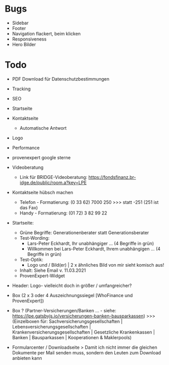 # Bugs
- Sidebar
- Footer
- Navigation flackert, beim klicken
- Responsiveness
- Hero Bilder

# Todo
- PDF Download für Datenschutzbestimmungen
- Tracking
- SEO
- Startseite
- Kontaktseite
    - Automatische Antwort
- Logo
- Performance
- provenexpert google sterne
- Videoberatung 
    -   Link für BRIDGE-Videoberatung: https://fondsfinanz.br-idge.de/public/room.a?key=LPE
- Kontaktseite hübsch machen
    -   Telefon - Formatierung:    (0 33 62) 7000 250 >>> statt -251 (251 ist das Fax)
    -   Handy - Formatierung:      (01 72) 3 82 99 22

- Startseite:
    -   Grüne Begriffe: Generationenberater statt Generationsberater
    -   Test-Wording: 
        -   Lars-Peter Eckhardt, Ihr unabhängiger ... (4 Begriffe in grün)
        -   Willkommen bei Lars-Peter Eckhardt, Ihrem unabhängigen ... (4 Begriffe in grün)
    -   Test-Optik:
        -   Logo und / Bild(er) | 2 x ähnliches Bild von mir sieht komisch aus!
    -   Inhalt: Siehe Email v. 11.03.2021
    -   ProvenExpert-Widget

- Header:   Logo- vielleicht doch in größer / umfangreicher?

- Box   (2 x 3 oder 4 Auszeichnungssiegel [WhoFinance und ProvenExpert])
- Box ? (Partner-Versicherungen/Banken ... - siehe: https://lpe.gatsbyjs.io/versicherungen-banken-bausparkassen) >>> (Einzelboxen für: Sachversicherungsgesellschaften | Lebensversicherungsgesellschaften | Krankenversicherungsgesellschaften | Gesetzliche Krankenkassen | Banken | Bausparkassen | Kooperationen & Maklerpools)

- Formularcenter / Downloadseite > Damit ich nicht immer die gleichen Dokumente per Mail senden muss, sondern den Leuten zum Download anbieten kann